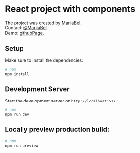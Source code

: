 # React project with components

The project was created by [MariiaBel](https://smartcall-mariiabel.vercel.app/). <br />
Contact: [@MariiaBel](https://t.me/MariiaBel). <br />
Demo: [githubPage](https://mariiabel.github.io/react-sellego/dist/).

## Setup

Make sure to install the dependencies:

```bash
# npm
npm install
```

## Development Server

Start the development server on `http://localhost:5173`:

```bash
# npm
npm run dev

```

## Locally preview production build:

```bash
# npm
npm run preview

```



